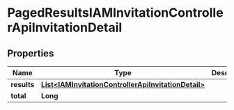 

# PagedResultsIAMInvitationControllerApiInvitationDetail


## Properties

| Name | Type | Description | Notes |
|------------ | ------------- | ------------- | -------------|
|**results** | [**List&lt;IAMInvitationControllerApiInvitationDetail&gt;**](IAMInvitationControllerApiInvitationDetail.md) |  |  |
|**total** | **Long** |  |  |



